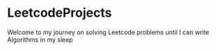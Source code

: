 # LeetcodeProjects
Welcome to my journey on solving Leetcode problems until I can write Algorithms in my sleep
